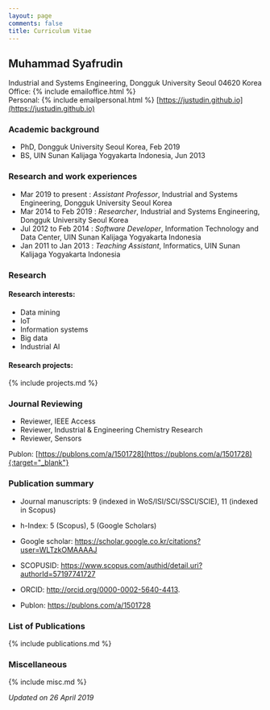 ```yaml
---
layout: page
comments: false
title: Curriculum Vitae
---
```

## Muhammad Syafrudin
Industrial and Systems Engineering, Dongguk University Seoul 04620 Korea<br/>
Office: {% include emailoffice.html %}<br/>
Personal: {% include emailpersonal.html %}
[https://justudin.github.io](https://justudin.github.io)

### Academic background
- PhD, Dongguk University Seoul Korea, Feb 2019
- BS, UIN Sunan Kalijaga Yogyakarta Indonesia, Jun 2013 

### Research and work experiences
- Mar 2019 to present : *Assistant Professor*, Industrial and Systems Engineering, Dongguk University Seoul Korea
- Mar 2014 to Feb 2019 : *Researcher*, Industrial and Systems Engineering, Dongguk University Seoul Korea
- Jul 2012 to Feb 2014 : *Software Developer*, Information Technology and Data Center, UIN Sunan Kalijaga Yogyakarta Indonesia 
- Jan 2011 to Jan 2013 : *Teaching Assistant*, Informatics, UIN Sunan Kalijaga Yogyakarta Indonesia 

### Research
#### Research interests:
- Data mining
- IoT
- Information systems
- Big data
- Industrial AI

#### Research projects:
{% include projects.md %}

### Journal Reviewing
- Reviewer, IEEE Access
- Reviewer, Industrial & Engineering Chemistry Research
- Reviewer, Sensors

Publon: [https://publons.com/a/1501728](https://publons.com/a/1501728){:target="_blank"}

### Publication summary
- Journal manuscripts: 9 (indexed in WoS/ISI/SCI/SSCI/SCIE), 11 (indexed in Scopus)
- h-Index: 5 (Scopus), 5 (Google Scholars)

- Google scholar: https://scholar.google.co.kr/citations?user=WLTzkOMAAAAJ
- SCOPUSID: https://www.scopus.com/authid/detail.uri?authorId=57197741727
- ORCID: http://orcid.org/0000-0002-5640-4413.
- Publon: https://publons.com/a/1501728

### List of Publications
{% include publications.md %}

### Miscellaneous
{% include misc.md %}


*Updated on 26 April 2019*

